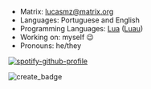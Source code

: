 * Matrix: lucasmz@matrix.org
* Languages: Portuguese and English
* Programming Languages: [Lua](https://lua.org) ([Luau](https://luau-lang.org))
* Working on: myself 😉
* Pronouns: he/they

[![spotify-github-profile](https://spotify-github-profile.vercel.app/api/view?uid=3v449t2mppijk3thpzc4xuhhb&cover_image=true&theme=natemoo-re&show_offline=true&bar_color=53b14f&bar_color_cover=true)](https://github.com/kittinan/spotify-github-profile)

![create_badge](https://github.com/LucasMZReal/LucasMZReal/assets/55422065/104edda7-56dc-4880-8007-1647779b4ae2)
